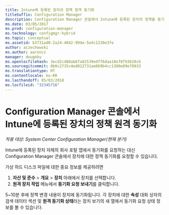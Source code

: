 ```yaml
---
title: Intune에 등록된 장치의 정책 원격 동기화
titleSuffix: Configuration Manager
description: Configuration Manager 콘솔에서 Intune에 등록된 장치의 정책을 동기화하는 방법 알아보기
ms.date: 03/05/2017
ms.prod: configuration-manager
ms.technology: configmgr-hybrid
ms.topic: conceptual
ms.assetid: b3731ad0-2a24-4042-994e-5e4c1230e3fe
author: aczechowski
ms.author: aaroncz
manager: dougeby
ms.openlocfilehash: 3ecd2c480ab67a82539edff6daa18ef0f93628c6
ms.sourcegitcommit: 0b0c2735c4ed822731ae069b4cc1380e89e78933
ms.translationtype: HT
ms.contentlocale: ko-KR
ms.lasthandoff: 05/03/2018
ms.locfileid: "32345716"
---
```

# <a name="remotely-synchronize-policy-on-intune-enrolled-devices-from-the-configuration-manager-console"></a>Configuration Manager 콘솔에서 Intune에 등록된 장치의 정책 원격 동기화

*적용 대상: System Center Configuration Manager(현재 분기)*


Intune에 등록된 장치 자체의 회사 포털 앱에서 동기화를 요청하는 대신 Configuration Manager 콘솔에서 장치에 대한 정책 동기화를 요청할 수 있습니다. 

가상 하드 디스크 파일에 대한 중요 정보를 제공하려면

1.  **자산 및 준수** > **개요** > **장치** 아래에서 장치를 선택합니다.
2.  **원격 장치 작업** 메뉴에서 **동기화 요청 보내기**를 클릭합니다.


5~10분 후에 정책 변경 내용이 장치에 동기화됩니다. 각 장치에 대한 **속성** 대화 상자의 검색 데이터 섹션 및 **원격 동기화 상태**라는 장치 보기의 새 열에서 동기화 요청 상태 정보를 볼 수 있습니다.
